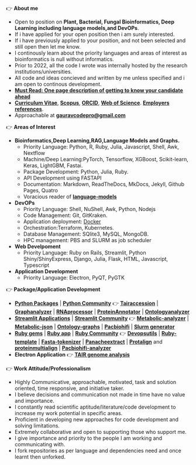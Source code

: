 <p align = "justify">

👉 **About me** 
- Open to position on **Plant, Bacterial, Fungal Bioinformatics, Deep Learning including language models,and DevOPs**.
- If i have applied for your open position then i am surely interested.
- If i have previously applied to your position, and not been selected and still open then let me know.
- I continously learn about the priority languages and areas of interest as bioinformatics is null without informatics.
- Prior to 2022, all the code I wrote was internally hosted by the research institutions/universities.
- All code and ideas concieved and written by me unless specified and i am open to continous development.
- [**Must Read: One page description of getting to know your candidate ahead**](https://github.com/gauravcodepro/gauravcodepro/blob/main/aptitude.md)
- [**Curriculum Vitae**](https://github.com/gauravcodepro/gauravcodepro/blob/main/Curriculum_Vitae_Gaurav_Sablok_2024.pdf), [**Scopus**](https://www.scopus.com/authid/detail.uri?authorId=36633064300), [**ORCID**](https://orcid.org/0000-0002-4157-9405), [**Web of Science**](https://www.webofscience.com/wos/author/record/C-5940-2014). [**Employers references**](https://github.com/gauravcodepro/gauravcodepro/blob/main/references.pdf).
- Approachable at [**gauravcodepro@gmail.com**](mailto:gauravcodepro@gmail.com)
  
👉 **Areas of Interest**
- **Bioinformatics,Deep Learning,RAG,Language Models and Graphs.**
  - Priority Language: Python, R, Ruby, Julia, Javascript, Shell, Awk, Nextflow
  - Machine/Deep Learning:PyTorch, Tensorflow, XGBoost, Scikit-learn, Keras, LightGBM, Fastai.
  - Package Development: Python, Julia, Ruby.
  - API Development using FASTAPI
  - Documentation: Markdown, ReadTheDocs, MkDocs, Jekyll, Github Pages, Quatro
  - Voracious reader of [**language-models**](https://paperswithcode.com/)
- **DevOPs**
  - Priority Language: Shell, NuShell, Awk, Python, Nodejs
  - Code Management: Git, GitKraken.
  - Application deployment: [Docker](https://hub.docker.com/u/gauravcodepro)
  - Orchestration:Terraform, Kubernetes.
  - Database Management: SQlite3, MySQL, MongoDB.
  - HPC management: PBS and SLURM as job scheduler
- **Web Develpoment**
  - Priority Language: Ruby on Rails, Streamlit, Python Shiny/ShinyExpress, Django, Julia, Flask, HTML, Javascript, Typescript
- **Application Development**
  - Priority Language: Electron, PyQT, PyGTK

👉 **Package/Application Development**
- [**Python Packages**](https://pypi.org/user/gauravcodepro/) | [**Python Community**](https://www.python.org/community/)  👉 [**Tairaccession**](https://github.com/gauravcodepro/tairaccession) | [**Graphanalyzer**](https://github.com/gauravcodepro/graphanalyzer) | [**RNAprocessor**](https://github.com/gauravcodepro/rnaprocessor) | [**ProteinAnnotator**](https://github.com/gauravcodepro/protein-annotator) | [**Ontologyanalyzer**](https://github.com/gauravcodepro/ontologyanalyzer)
- [**Streamlit Applications**](https://streamlit.io/) | [**Streamlit Community**](https://discuss.streamlit.io/) 👉 [**Metabolic-analyzer**](https://github.com/gauravcodepro/BIGG-metabolic-analyzer-API) | [**Metabolic-json**](https://github.com/gauravcodepro/metabolic-json-modelling) | [**Ontology-graphs**](https://github.com/gauravcodepro/arabidopsis-ontology-graphs) | [**Pacbiohifi**](https://github.com/gauravcodepro/pacbiohifi) | [**Slurm generator**](https://github.com/gauravcodepro/universitat-potsdam-devops-application)
- [**Ruby gems**](https://rubygems.org/profiles/gauravcodepro) | [**Ruby app**](https://www.ruby-forum.com/) | [**Ruby Community**](https://www.ruby-forum.com/) 👉 [**Devopsutils**](https://github.com/gauravcodepro/devops-system) | [**Ruby-template**](https://github.com/gauravcodepro/ruby_gem_creator) | [**Fasta-tokenizer**](https://github.com/gauravcodepro/pacbiohifi-motif-scanner) | [**Panacheextract**](https://rubygems.org/gems/panacheextract) | [**Protalign**](https://github.com/gauravcodepro/proteinalignment-annotation-gem) and [**proteinmultialign**](https://github.com/gauravcodepro/protein-multialign-gem) | [**Pacbiohifi-analyzer**](https://github.com/gauravcodepro/pacbiohifi-analyzer) 
- **Electron Application** 👉 [**TAIR genome analysis**](https://github.com/gauravcodepro/arabidopsis-tair-application)

👉 **Work Attitude/Professionalism**
- Highly Communicative, approachable, motivated, task and solution oriented, time responsive, and initiative taker.
- I believe decisions and communication not made in time have no value and importance.
- I constantly read scientific aptitude/literature/code development to increase my work potential in specific areas.
- Proficient in developing new approaches for code development and solving limitations.
- Extremely collaborative and open to supporting those who support me.
- I give importance and priority to the people I am working and communicating with.
- I fork repositories as per language and dependencies need and once learnt then unforked.


